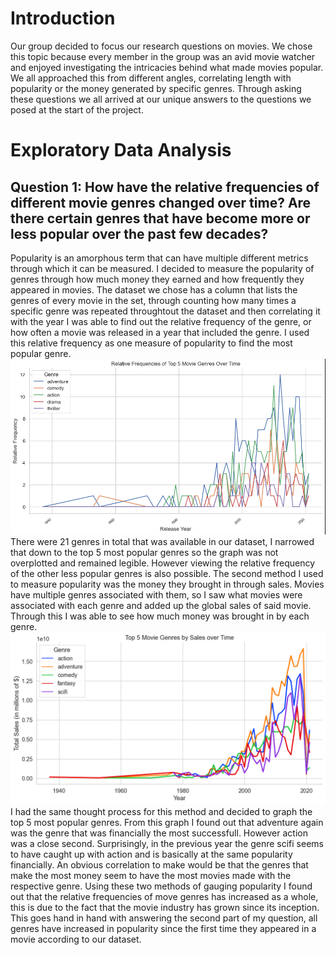 # Introduction 
Our group decided to focus our research questions on movies. We chose this topic because every member in the group was an avid movie watcher and enjoyed investigating the intricacies behind what made movies popular. We all approached this from different angles, correlating length with popularity or the money generated by specific genres. Through asking these questions we all arrived at our unique answers to the questions we posed at the start of the project.

# Exploratory Data Analysis


## Question 1: **How have the relative frequencies of different movie genres changed over time? Are there certain genres that have become more or less popular over the past few decades?**
Popularity is an amorphous term that can have multiple different metrics through which it can be measured. I decided to measure the popularity of genres through how much money they earned and how frequently they appeared in movies. The dataset we chose has a column that lists the genres of every movie in the set, through counting how many times a specific genre was repeated throughtout the dataset and then correlating it with the year I was able to find out the relative frequency of the genre, or how often a movie was released in a year that included the genre. I used this relative frequency as one measure of popularity to find the most popular genre.
![Relative frequency graph](images/avi_relativefreq_top5_movies.png)
There were 21 genres in total that was available in our dataset, I narrowed that down to the top 5 most popular genres so the graph was not overplotted and remained legible. However viewing the relative frequency of the other less popular genres is also possible. The second method I used to measure popularity was the money they brought in through sales. Movies have multiple genres associated with them, so I saw what movies were associated with each genre and added up the global sales of said movie. Through this I was able to see how much money was brought in by each genre.
![Genre sales graph](images/avi_Top5_movie_genre_OT.png)
I had the same thought process for this method and decided to graph the top 5 most popular genres. From this graph I found out that adventure again was the genre that was financially the most successfull. However action was a close second. Surprisingly, in the previous year the genre scifi seems to have caught up with action and is basically at the same popularity financially. An obvious correlation to make would be that the genres that make the most money seem to have the most movies made with the respective genre. Using these two methods of gauging popularity I found out that the relative frequencies of move genres has increased as a whole, this is due to the fact that the movie industry has grown since its inception. This goes hand in hand with answering the second part of my question, all genres have increased in popularity since the first time they appeared in a movie according to our dataset.